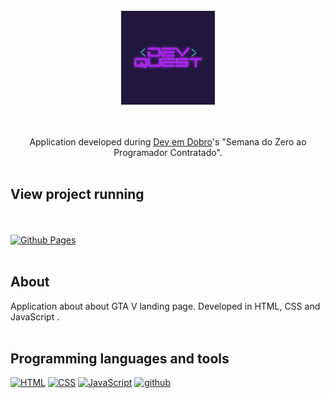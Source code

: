 <br />

<div align="center">
  <kbd>
    <img align="" width="150px" src="/logo.jpg">
  </kbd>
  
<br />

<br /><br />
Application developed during [Dev em Dobro](https://devemdobro.com/)'s "Semana do Zero ao Programador Contratado". <br /><br />

</div> 

##  View project running 
  
 <br /><br />  [![Github Pages](https://img.shields.io/badge/github%20pages-121013?style=for-the-badge&logo=github&logoColor=white)](https://zwiicker.github.io/html-gtav-dev/)<br /><br />

## About
  
Application about about GTA V landing page. Developed in HTML, CSS and JavaScript . <br /><br /> 
    
## Programming languages and tools

<p align="left">
       
  <a href="https://github.com/Zwiicker?tab=repositories&q=&type=&language=html&sort="><img src="https://img.shields.io/badge/HTML5-E34F26?style=for-the-badge&logo=html5&logoColor=white" alt="HTML"/></a>
   <a href="https://github.com/Zwiicker?tab=repositories&q=&type=&language=css&sort="><img src="https://img.shields.io/badge/CSS-239120?&style=for-the-badge&logo=css3&logoColor=white" alt="CSS"/></a>
     <a href="https://github.com/Zwiicker?tab=repositories&q=&type=&language=javascript&sort="><img src="https://img.shields.io/badge/JavaScript-F7DF1E?style=for-the-badge&logo=javascript&logoColor=black" alt="JavaScript"/></a>
  <a href="https://github.com/">
  <img src="https://img.shields.io/badge/GitHub-100000?style=for-the-badge&logo=github&logoColor=white" alt="github"/>
  </a>
  
</p>
<br /><br />
